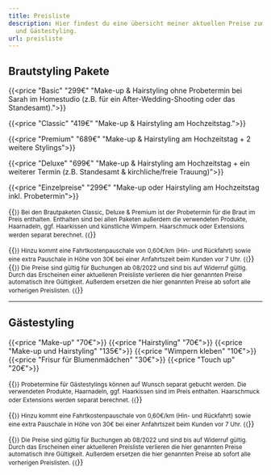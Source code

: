 ```yaml
---
title: Preisliste
description: Hier findest du eine übersicht meiner aktuellen Preise zum Braut-
  und Gästestyling.
url: preisliste
---
```


## Brautstyling Pakete

{{<price "Basic" "299€" "Make-up & Hairstyling ohne Probetermin bei Sarah im Homestudio (z.B. für ein After-Wedding-Shooting oder das Standesamt).">}}

{{<price "Classic" "419€" "Make-up & Hairstyling am Hochzeitstag.">}}

{{<price "Premium" "689€" "Make-up & Hairstyling am Hochzeitstag + 2 weitere Stylings">}}

{{<price "Deluxe" "699€" "Make-up & Hairstyling am Hochzeitstag + ein weiterer Termin (z.B. Standesamt & kirchliche/freie Trauung)">}}

{{<price "Einzelpreise" "299€" "Make-up oder Hairstyling am Hochzeitstag inkl. Probetermin">}}

{{<small>}}
Bei den Brautpaketen Classic, Deluxe & Premium ist der Probetermin für die Braut im Preis enthalten. Enthalten sind bei allen Paketen außerdem die verwendeten Produkte, Haarnadeln, ggf. Haarkissen und künstliche Wimpern. Haarschmuck oder Extensions werden separat berechnet.
{{</small>}}

{{<small>}}
Hinzu kommt eine Fahrtkostenpauschale von 0,60€/km (Hin- und Rückfahrt) sowie eine extra Pauschale in Höhe von 30€ bei einer Anfahrtszeit beim Kunden vor 7 Uhr.
{{</small>}}
{{<small>}}
Die Preise sind gültig für Buchungen ab 08/2022 und sind bis auf Widerruf gültig.
Durch das Erscheinen einer aktuelleren Preisliste verlieren die hier genannten Preise automatisch ihre Gültigkeit.
Außerdem ersetzen die hier genannten Preise ab sofort alle vorherigen Preislisten.
{{</small>}}

---

## Gästestyling

{{<price "Make-up" "70€">}}
{{<price "Hairstyling" "70€">}}
{{<price "Make-up und Hairstyling" "135€">}}
{{<price "Wimpern kleben" "10€">}}
{{<price "Frisur für Blumenmädchen" "30€">}}
{{<price "Touch up" "20€">}}

{{<small>}}
Probetermine für Gästestylings können auf Wunsch separat gebucht werden. Die verwendeten Produkte, Haarnadeln, ggf. Haarkissen sind im Preis enthalten. Haarschmuck oder Extensions werden separat berechnet.
{{</small>}}

{{<small>}}
Hinzu kommt eine Fahrtkostenpauschale von 0,60€/km (Hin- und Rückfahrt) sowie eine extra Pauschale in Höhe von 30€ bei einer Anfahrtszeit beim Kunden vor 7 Uhr.
{{</small>}}

{{<small>}}
Die Preise sind gültig für Buchungen ab 08/2022 und sind bis auf Widerruf gültig.
Durch das Erscheinen einer aktuelleren Preisliste verlieren die hier genannten Preise automatisch ihre Gültigkeit.
Außerdem ersetzen die hier genannten Preise ab sofort alle vorherigen Preislisten.
{{</small>}}

